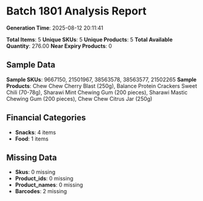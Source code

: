 # Batch 1801 Analysis Report

**Generation Time**: 2025-08-12 20:11:41

**Total Items**: 5
**Unique SKUs**: 5
**Unique Products**: 5
**Total Available Quantity**: 276.00
**Near Expiry Products**: 0

## Sample Data
**Sample SKUs**: 9667150, 21501967, 38563578, 38563577, 21502265
**Sample Products**: Chew Chew Cherry Blast (250g), Balance Protein Crackers Sweet Chili (70-78g), Sharawi Mint Chewing Gum (200 pieces), Sharawi Mastic Chewing Gum (200 pieces), Chew Chew Citrus Jar (250g)

## Financial Categories
- **Snacks**: 4 items
- **Food**: 1 items

## Missing Data
- **Skus**: 0 missing
- **Product_ids**: 0 missing
- **Product_names**: 0 missing
- **Barcodes**: 2 missing
